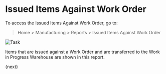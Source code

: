 <!-- add-breadcrumbs -->
# Issued Items Against Work Order

To access the Issued Items Against Work Order, go to:

> Home > Manufacturing > Reports > Issued Items Against Work Order

<img class="screenshot" alt="Task" src="{{docs_base_url}}/assets/img/manufacturing/items-against-wo.png">

Items that are issued against a Work Order and are transferred to the Work in Progress Warehouse are shown in this report.

{next}
